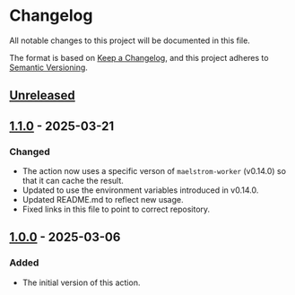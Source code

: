 # Changelog

All notable changes to this project will be documented in this file.

The format is based on [Keep a Changelog](https://keepachangelog.com/en/1.0.0/),
and this project adheres to [Semantic Versioning](https://semver.org/spec/v2.0.0.html).

## [Unreleased]

## [1.1.0] - 2025-03-21
### Changed
- The action now uses a specific verson of `maelstrom-worker` (v0.14.0) so that
  it can cache the result.
- Updated to use the environment variables introduced in v0.14.0.
- Updated README.md to reflect new usage.
- Fixed links in this file to point to correct repository.

## [1.0.0] - 2025-03-06
### Added
- The initial version of this action.

[unreleased]: https://github.com/maelstrom-software/maelstrom-worker-action/compare/v1.1.0...HEAD
[1.1.0]: https://github.com/maelstrom-software/maelstrom-broker-action/compare/v1.0.0...v1.1.0
[1.0.0]: https://github.com/maelstrom-software/maelstrom-worker-action/releases/tag/v1.0.0
